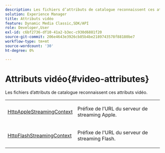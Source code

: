 ```yaml
---
description: Les fichiers d’attributs de catalogue reconnaissent ces attributs vidéo.
solution: Experience Manager
title: Attributs vidéo
feature: Dynamic Media Classic,SDK/API
role: Developer,User
exl-id: c6bf2736-df10-41a2-b3ec-c930d6881f20
source-git-commit: 206e4643e3926cb85b4be2189743578f88180be7
workflow-type: tm+mt
source-wordcount: '30'
ht-degree: 0%

---
```


# Attributs vidéo{#video-attributes}

Les fichiers d’attributs de catalogue reconnaissent ces attributs vidéo.

<table id="simpletable_1BA1280A92F740549FE4DB8907789F0B"> 
 <tr class="strow"> 
  <td class="stentry"> <p><span class="codeph"> <a href="../../../../../../is-api/image-catalog/image-serving-api-ref/c-image-catalog-reference/c-attributes-reference/r-httpapplestreamingcontext.md#reference-1c3c53b5823c41e98e4d6303e0ac2983" type="reference" format="dita" scope="local"> HttpAppleStreamingContext</a></span> </p></td> 
  <td class="stentry"> <p>Préfixe de l’URL du serveur de streaming Apple. </p></td> 
 </tr> 
 <tr class="strow"> 
  <td class="stentry"> <p><span class="codeph"> <a href="../../../../../../is-api/image-catalog/image-serving-api-ref/c-image-catalog-reference/c-attributes-reference/r-httpflashstreamingcontext.md#reference-c540fe87640e41f7a689a14a05ef5c72" type="reference" format="dita" scope="local"> HttpFlashStreamingContext</a> </span> </p></td> 
  <td class="stentry"> <p>Préfixe de l'URL du serveur de streaming Flash. </p></td> 
 </tr> 
</table>
